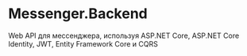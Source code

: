 # Messenger.Backend

Web API для мессенджера, используя ASP.NET Core,
ASP.NET Core Identity, JWT, Entity Framework Core и CQRS
